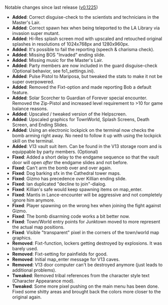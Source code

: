 Notable changes since last release ([v0.1225](https://github.com/rotators/Fo1in2/releases/tag/v0.1225))
- **Added**: Correct disguise-check to the scientists and technicians in the Master's Lair.
- **Added**: Correct spawn hex when being teleported to the LA Library via invasion super mutant.
- **Added**: Hi-Res splash screen mod with upscaled and retouched original splashes in resolutions of 1024x768px and 1280x960px.
- **Added**: It's possible to fail the reporting (speech & charisma check).
- **Added**: Missing BOS "Invaded" ending slide.
- **Added**: Missing music for the Master's Lair.
- **Added**: Party members are now included in the guard disguise-check (Optional behavior, see fo1_settings.ini).
- **Added**: Pulse Pistol to Mariposa, but tweaked the stats to make it not be super overpowered.
- **Added**: Removed the Fixt-option and made reporting Bob a default feature.
- **Added**: Solar Scorcher to Guardian of Forever special encounter. Removed the Zip-Pistol and increased level requirement to >10 for game balance reasons.
- **Added**: Upscaled / tweaked version of the Helpscreen.
- **Added**: Upscaled graphics for TownWorld, Splash Screens, Death Screen, and Ending Slides.
- **Added**: Using an electronic lockpick on the terminal now checks the bomb arming right away. No need to follow it up with using the lockpick skill on the terminal.
- **Added**: V13 vault suit item. Can be found in the V13 storage room and is equippable by party members. (Optional)
- **Fixed**: Added a short delay to the endgame sequence so that the vault door will open *after* the endgame slides and not before.
- **Fixed**: Can't arm the bomb over and over again.
- **Fixed**: Dog barking sfx in the Cathedral tower maps.
- **Fixed**: Gizmo has precedence over Killian ending slide.
- **Fixed**: Ian duplicated "decline to join"-dialog.
- **Fixed**: Killian's safe would keep spawning items on map_enter.
- **Fixed**: Mantis in Lance-encounter will be aggressive and not completely ignore him anymore.
- **Fixed**: Player spawning on the wrong hex when joining the fight against Gizmo.
- **Fixed**: The bomb disarming code works a bit better now.
- **Fixed**: Town/World entry points for Junktown moved to more represent the actual map positions.
- **Fixed**: Visible "transparent" pixel in the corners of the town/world map graphics.
- **Removed**: Fixt-function, lockers getting destroyed by explosions. It was barely used.
- **Removed**: Fixt-setting for painfields for good.
- **Removed**: Initial map_enter message for V13 caves.
- **Removed**: V13 door computer can't be destroyed anymore (just leads to additional problems).
- **Tweaked**: Removed tribal references from the character style text (Character Appearance mod).
- **Tweaked**: Some more pixel pushing on the main menu has been done. Fixed some shitty areas and brought back the colors more closer to the original again.
